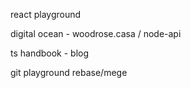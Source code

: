 react playground

digital ocean - woodrose.casa / node-api

ts handbook - blog

git playground rebase/mege
